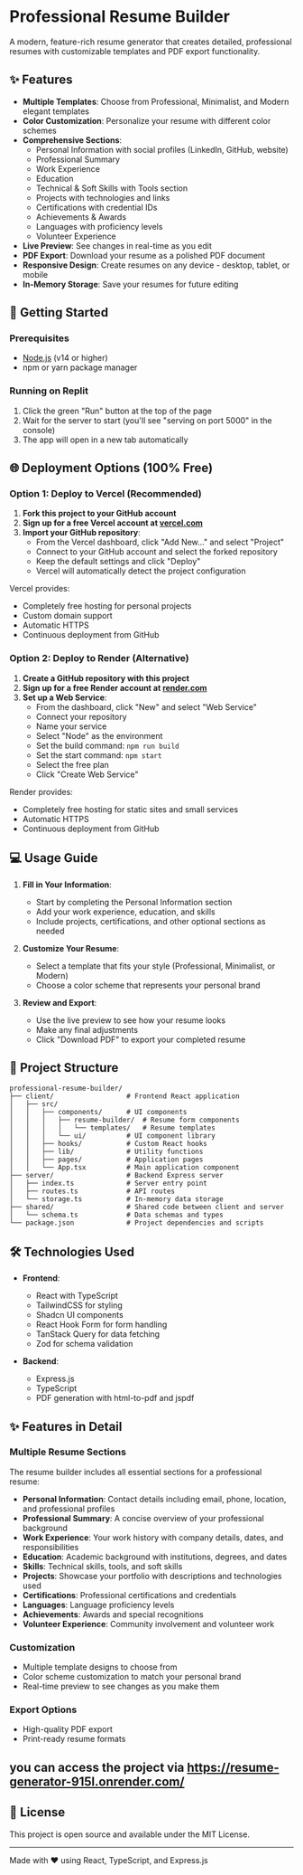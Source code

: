 # Professional Resume Builder

A modern, feature-rich resume generator that creates detailed, professional resumes with customizable templates and PDF export functionality.

## ✨ Features

- **Multiple Templates**: Choose from Professional, Minimalist, and Modern elegant templates
- **Color Customization**: Personalize your resume with different color schemes
- **Comprehensive Sections**:
  - Personal Information with social profiles (LinkedIn, GitHub, website)
  - Professional Summary
  - Work Experience
  - Education
  - Technical & Soft Skills with Tools section
  - Projects with technologies and links
  - Certifications with credential IDs
  - Achievements & Awards
  - Languages with proficiency levels
  - Volunteer Experience
- **Live Preview**: See changes in real-time as you edit
- **PDF Export**: Download your resume as a polished PDF document
- **Responsive Design**: Create resumes on any device - desktop, tablet, or mobile
- **In-Memory Storage**: Save your resumes for future editing

## 🚀 Getting Started

### Prerequisites

- [Node.js](https://nodejs.org/) (v14 or higher)
- npm or yarn package manager

### Running on Replit

1. Click the green "Run" button at the top of the page
2. Wait for the server to start (you'll see "serving on port 5000" in the console)
3. The app will open in a new tab automatically

## 🌐 Deployment Options (100% Free)

### Option 1: Deploy to Vercel (Recommended)

1. **Fork this project to your GitHub account**
2. **Sign up for a free Vercel account at [vercel.com](https://vercel.com)**
3. **Import your GitHub repository**:
   - From the Vercel dashboard, click "Add New..." and select "Project"
   - Connect to your GitHub account and select the forked repository
   - Keep the default settings and click "Deploy"
   - Vercel will automatically detect the project configuration

Vercel provides:
- Completely free hosting for personal projects
- Custom domain support
- Automatic HTTPS
- Continuous deployment from GitHub

### Option 2: Deploy to Render (Alternative)

1. **Create a GitHub repository with this project**
2. **Sign up for a free Render account at [render.com](https://render.com)**
3. **Set up a Web Service**:
   - From the dashboard, click "New" and select "Web Service"
   - Connect your repository
   - Name your service
   - Select "Node" as the environment
   - Set the build command: `npm run build`
   - Set the start command: `npm start`
   - Select the free plan
   - Click "Create Web Service"

Render provides:
- Completely free hosting for static sites and small services
- Automatic HTTPS
- Continuous deployment from GitHub

## 💻 Usage Guide

1. **Fill in Your Information**:
   - Start by completing the Personal Information section
   - Add your work experience, education, and skills
   - Include projects, certifications, and other optional sections as needed

2. **Customize Your Resume**:
   - Select a template that fits your style (Professional, Minimalist, or Modern)
   - Choose a color scheme that represents your personal brand

3. **Review and Export**:
   - Use the live preview to see how your resume looks
   - Make any final adjustments
   - Click "Download PDF" to export your completed resume

## 🧩 Project Structure

```
professional-resume-builder/
├── client/                  # Frontend React application
│   ├── src/
│   │   ├── components/      # UI components
│   │   │   ├── resume-builder/  # Resume form components
│   │   │   │   └── templates/   # Resume templates
│   │   │   └── ui/          # UI component library
│   │   ├── hooks/           # Custom React hooks
│   │   ├── lib/             # Utility functions
│   │   ├── pages/           # Application pages
│   │   └── App.tsx          # Main application component
├── server/                  # Backend Express server
│   ├── index.ts             # Server entry point
│   ├── routes.ts            # API routes
│   └── storage.ts           # In-memory data storage
├── shared/                  # Shared code between client and server
│   └── schema.ts            # Data schemas and types
└── package.json             # Project dependencies and scripts
```

## 🛠️ Technologies Used

- **Frontend**:
  - React with TypeScript
  - TailwindCSS for styling
  - Shadcn UI components
  - React Hook Form for form handling
  - TanStack Query for data fetching
  - Zod for schema validation

- **Backend**:
  - Express.js
  - TypeScript
  - PDF generation with html-to-pdf and jspdf

## ✨ Features in Detail

### Multiple Resume Sections
The resume builder includes all essential sections for a professional resume:

- **Personal Information**: Contact details including email, phone, location, and professional profiles
- **Professional Summary**: A concise overview of your professional background
- **Work Experience**: Your work history with company details, dates, and responsibilities
- **Education**: Academic background with institutions, degrees, and dates
- **Skills**: Technical skills, tools, and soft skills
- **Projects**: Showcase your portfolio with descriptions and technologies used
- **Certifications**: Professional certifications and credentials
- **Languages**: Language proficiency levels
- **Achievements**: Awards and special recognitions
- **Volunteer Experience**: Community involvement and volunteer work

### Customization
- Multiple template designs to choose from
- Color scheme customization to match your personal brand
- Real-time preview to see changes as you make them

### Export Options
- High-quality PDF export
- Print-ready resume formats

## you can access the project via https://resume-generator-915l.onrender.com/

## 📝 License

This project is open source and available under the MIT License.

---

Made with ❤️ using React, TypeScript, and Express.js

